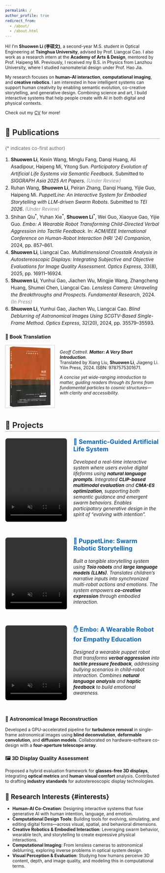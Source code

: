 ```yaml
---
permalink: /
author_profile: true
redirect_from: 
  - /about/
  - /about.html
---
```


Hi! I’m **Shuowen Li (李硕文)**, a second-year M.S. student in Optical Engineering at **Tsinghua University**, advised by Prof. Liangcai Cao. I also work as a research intern at the **Academy of Arts & Design**, mentored by Prof. Haipeng Mi. Previously, I received my B.S. in Physics from Lanzhou University, where I studied nanomaterial design under Prof. Hao Jia.

My research focuses on **human–AI interaction**, **computational imaging**, and **creative robotics**. I am interested in how intelligent systems can support human creativity by enabling semantic evolution, co-creative storytelling, and generative design. Combining science and art, I build interactive systems that help people create with AI in both digital and physical contexts.

Check out my [CV](../assets/CV_Shuowen_Li.pdf) for more!



<h2 id="publications" style="font-size: 1.6rem; font-weight: 600; border-bottom: 2px solid #ccc; padding-bottom: 4px; margin-top: 40px;">📄 Publications</h2>
<p style="font-size: 0.95rem; color: #666;">(* indicates co-first author)</p>

<ol style="font-size: 0.96rem; line-height: 1.5; padding-left: 1.2em; margin-top: 6px;">
  <li><strong>Shuowen Li</strong>, Kexin Wang, Minglu Fang, Danqi Huang, Ali Asadipour, Haipeng Mi, Yitong Sun. <em>Participatory Evolution of Artificial Life Systems via Semantic Feedback</em>. Submitted to <em>SIGGRAPH Asia 2025 Art Papers</em>. <span style="color: #888;"><em>(Under Review)</em></span></li>
  <li>Ruhan Wang, <strong>Shuowen Li</strong>, Peiran Zhang, Danqi Huang, Yijie Guo, Haipeng Mi. <em>PuppetLine: An Interactive System for Embodied Storytelling with LLM-driven Swarm Robots</em>. Submitted to <em>TEI 2026</em>. <span style="color: #888;"><em>(Under Review)</em></span></li>
  <li>Shihan Qiu<sup>*</sup>, Yuhan Xie<sup>*</sup>, <strong>Shuowen Li</strong><sup>*</sup>, Wei Guo, Xiaoyue Gao, Yijie Guo. <em>Embo: A Wearable Robot Transforming Child-Directed Verbal Aggression into Tactile Feedback</em>. In: <em>ACM/IEEE International Conference on Human-Robot Interaction (HRI '24) Companion</em>, 2024, pp. 857–861.</li>
  <li><strong>Shuowen Li</strong>, Liangcai Cao. <em>Multidimensional Crosstalk Analysis in Autostereoscopic Displays: Integrating Subjective and Objective Evaluations for Image Quality Assessment</em>. <em>Optics Express</em>, 33(8), 2025, pp. 16911–16924.</li>
  <li><strong>Shuowen Li</strong>, Yunhui Gao, Jiachen Wu, Mingjie Wang, Zhangcheng Huang, Shumei Chen, Liangcai Cao. <em>Lensless Camera: Unraveling the Breakthroughs and Prospects</em>. <em>Fundamental Research</em>, 2024. <span style="color: #888;"><em>(In Press)</em></span></li>
  <li><strong>Shuowen Li</strong>, Yunhui Gao, Jiachen Wu, Liangcai Cao. <em>Blind Deblurring of Astronomical Images Using SCGTV-Based Single-Frame Method</em>. <em>Optics Express</em>, 32(20), 2024, pp. 35579–35593.</li>
</ol>




### 📘 Book Translation

<div style="display: flex; align-items: flex-start; gap: 16px; margin-top: 10px;">

  <img src="/images/matter_cover.jpg" alt="Matter book cover" style="width: 160px; height: auto; border: 1px solid #ccc;">

  <div>
    <p><em>Geoff Cottrell</em>. <strong><em>Matter: A Very Short Introduction</em></strong>.<br>
    Translated by Xiang Liu, <strong>Shuowen Li</strong>, Jiageng Li.<br>
    Yilin Press, 2024. ISBN: 9787575301671.</p>
    <p><em>A concise yet wide-ranging introduction to matter, guiding readers through its forms from fundamental particles to cosmic structures—with clarity and accessibility.</em></p>
  </div>

</div>



<h2 id="projects" style="font-size: 1.6rem; font-weight: 600; border-bottom: 2px solid #ccc; padding-bottom: 4px; margin-top: 40px;">🧪 Projects</h2>

<!-- Project Block -->
<div style="display: flex; gap: 20px; margin-bottom: 30px; padding-bottom: 20px; ">
  <video src="/videos/semantic_life.mp4" autoplay loop muted playsinline style="width: 200px; border-radius: 8px; border: 1px solid #ccc;"></video>
  <div>
    <h3 style="color: #0066cc; margin-top: 0; font-size: 1.25rem;">🧬 Semantic-Guided Artificial Life System</h3>
    <p style="font-style: italic; font-size: 0.95rem;">
      Developed a real-time interactive system where users evolve digital lifeforms using <strong>natural language prompts</strong>.
      Integrated <strong>CLIP-based multimodal evaluation</strong> and <strong>CMA-ES optimization</strong>, supporting both semantic guidance and emergent swarm behaviors.
      Enables participatory generative design in the spirit of “evolving with intention”.
    </p>
  </div>
</div>

<div style="display: flex; gap: 20px; margin-bottom: 30px; padding-bottom: 20px; ">
  <video src="/videos/toio.mp4" autoplay loop muted playsinline style="width: 200px; border-radius: 8px; border: 1px solid #ccc;"></video>
  <div>
    <h3 style="color: #0066cc; margin-top: 0; font-size: 1.25rem;">🤖 PuppetLine: Swarm Robotic Storytelling</h3>
    <p style="font-style: italic; font-size: 0.95rem;">
      Built a tangible storytelling system using <strong>Toio robots</strong> and <strong>large language models (LLMs)</strong>.
      Translates children’s narrative inputs into synchronized multi-robot actions and emotions.
      The system empowers <strong>co-creative expression</strong> through embodied interaction.
    </p>
  </div>
</div>

<div style="display: flex; gap: 20px; margin-bottom: 30px; padding-bottom: 20px; ">
  <video src="/videos/embo.mp4" autoplay loop muted playsinline style="width: 200px; border-radius: 8px; border: 1px solid #ccc;"></video>
  <div>
    <h3 style="color: #0066cc; margin-top: 0; font-size: 1.25rem;">✋ Embo: A Wearable Robot for Empathy Education</h3>
    <p style="font-style: italic; font-size: 0.95rem;">
      Designed a wearable puppet robot that transforms <strong>verbal aggression</strong> into <strong>tactile pressure feedback</strong>,
      addressing bullying scenarios in child–robot interaction.
      Combines <strong>natural language analysis</strong> and <strong>haptic feedback</strong> to build emotional awareness.
    </p>
  </div>
</div>



### 🌌 **Astronomical Image Reconstruction**

Developed a GPU-accelerated pipeline for **turbulence removal** in single-frame astronomical images using **blind deconvolution**, **deformable convolution**, and **diffusion models**. Collaborated on hardware–software co-design with a **four-aperture telescope array**.


### 🖼️ **3D Display Quality Assessment**

Proposed a hybrid evaluation framework for **glasses-free 3D displays**, integrating **optical metrics** and **human visual comfort** analysis. Contributed to drafting **industry standards** for autostereoscopic display technologies.




## 🎯 Research Interests {#interests}

* **Human–AI Co-Creation**: Designing interactive systems that fuse generative AI with human intention, language, and emotion.
* **Computational Design Tools**: Building tools for evolving, simulating, and editing digital forms—across visual, spatial, and behavioral dimensions.
* **Creative Robotics & Embodied Interaction**: Leveraging swarm behavior, wearable tech, and storytelling to create expressive physical interactions.
* **Computational Imaging**: From lensless cameras to astronomical deblurring, exploring inverse problems in optical system design.
* **Visual Perception & Evaluation**: Studying how humans perceive 3D content, depth, and image quality, and modeling this in computational terms.

